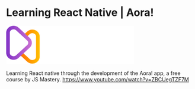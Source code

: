# Learning React Native | Aora!

![Aora logo](/assets/images/logo.png)

Learning React native through the development of the Aora! app, a free course by JS Mastery.
https://www.youtube.com/watch?v=ZBCUegTZF7M